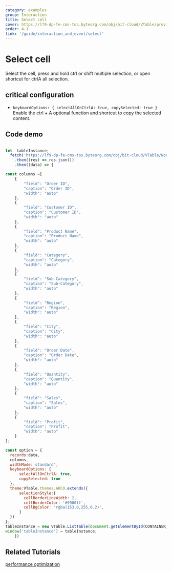 ```yaml
---
category: examples
group: Interaction
title: Select cell
cover: https://lf9-dp-fe-cms-tos.byteorg.com/obj/bit-cloud/VTable/preview/select.png
order: 4-1
link: '/guide/interaction_and_event/select'
---
```


# Select cell

Select the cell, press and hold ctrl or shift multiple selection, or open shortcut for ctrlA all selection.

## critical configuration

*   `keyboardOptions: {
        selectAllOnCtrlA: true,
        copySelected: true
    }`
    Enable the ctrl + A optional function and shortcut to copy the selected content.

## Code demo

```javascript livedemo template=vtable

let  tableInstance;
  fetch('https://lf9-dp-fe-cms-tos.byteorg.com/obj/bit-cloud/VTable/North_American_Superstore_data.json')
    .then((res) => res.json())
    .then((data) => {

const columns =[
    {
        "field": "Order ID",
        "caption": "Order ID",
        "width": "auto"
    },
    {
        "field": "Customer ID",
        "caption": "Customer ID",
        "width": "auto"
    },
    {
        "field": "Product Name",
        "caption": "Product Name",
        "width": "auto"
    },
    {
        "field": "Category",
        "caption": "Category",
        "width": "auto"
    },
    {
        "field": "Sub-Category",
        "caption": "Sub-Category",
        "width": "auto"
    },
    {
        "field": "Region",
        "caption": "Region",
        "width": "auto"
    },
    {
        "field": "City",
        "caption": "City",
        "width": "auto"
    },
    {
        "field": "Order Date",
        "caption": "Order Date",
        "width": "auto"
    },
    {
        "field": "Quantity",
        "caption": "Quantity",
        "width": "auto"
    },
    {
        "field": "Sales",
        "caption": "Sales",
        "width": "auto"
    },
    {
        "field": "Profit",
        "caption": "Profit",
        "width": "auto"
    }
];

const option = {
  records:data,
  columns,
  widthMode:'standard',
  keyboardOptions: {
      selectAllOnCtrlA: true,
      copySelected: true
  },
  theme:VTable.themes.ARCO.extends({
      selectionStyle:{
        cellBorderLineWidth: 2,
        cellBorderColor: '#9900ff',
        cellBgColor: 'rgba(153,0,255,0.2)',
      }
  })
};
tableInstance = new VTable.ListTable(document.getElementById(CONTAINER_ID), option);
window['tableInstance'] = tableInstance;
    })
```

## Related Tutorials

[performance optimization](link)
